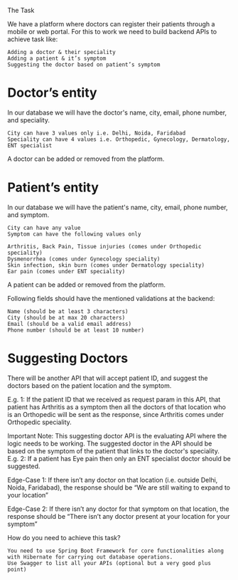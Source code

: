 The Task

We have a platform where doctors can register their patients through a mobile or web portal. For this to work we need to build backend APIs to achieve task like:

    Adding a doctor & their speciality
    Adding a patient & it’s symptom
    Suggesting the doctor based on patient’s symptom

# Doctor’s entity

In our database we will have the doctor's name, city, email, phone number, and speciality.

    City can have 3 values only i.e. Delhi, Noida, Faridabad
    Speciality can have 4 values i.e. Orthopedic, Gynecology, Dermatology, ENT specialist

A doctor can be added or removed from the platform.

# Patient’s entity

In our database we will have the patient's name, city, email, phone number, and symptom.

    City can have any value
    Symptom can have the following values only

    Arthritis, Back Pain, Tissue injuries (comes under Orthopedic speciality)
    Dysmenorrhea (comes under Gynecology speciality)
    Skin infection, skin burn (comes under Dermatology speciality)
    Ear pain (comes under ENT speciality)

A patient can be added or removed from the platform.

Following fields should have the mentioned validations at the backend:

    Name (should be at least 3 characters)
    City (should be at max 20 characters)
    Email (should be a valid email address)
    Phone number (should be at least 10 number)

# Suggesting Doctors

There will be another API that will accept patient ID, and suggest the doctors based on the patient location and the symptom.

E.g. 1: If the patient ID that we received as request param in this API, that patient has Arthritis as a symptom then all the doctors of that location who is an Orthopedic will be sent as the response, since Arthritis comes under Orthopedic speciality.

Important Note: This suggesting doctor API  is the evaluating API where the logic needs to be working. The suggested doctor in the API should be based on the symptom of the patient that links to the doctor's speciality. E.g. 2: If a patient has Eye pain then only an ENT specialist doctor should be suggested.

Edge-Case 1: If there isn’t any doctor on that location (i.e. outside Delhi, Noida, Faridabad), the response should be “We are still waiting to expand to your location”

Edge-Case 2: If there isn’t any doctor for that symptom on that location, the response should be “There isn’t any doctor present at your location for your symptom”

How do you need to achieve this task?

    You need to use Spring Boot Framework for core functionalities along with Hibernate for carrying out database operations.
    Use Swagger to list all your APIs (optional but a very good plus point)
